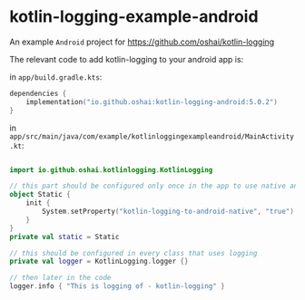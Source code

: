 # kotlin-logging-example-android

An example `Android` project for https://github.com/oshai/kotlin-logging

The relevant code to add kotlin-logging to your android app is:

in `app/build.gradle.kts`:

```kotlin
dependencies {
    implementation("io.github.oshai:kotlin-logging-android:5.0.2")
}
```

in `app/src/main/java/com/example/kotlinloggingexampleandroid/MainActivity.kt`:

```kotlin  

import io.github.oshai.kotlinlogging.KotlinLogging

// this part should be configured only once in the app to use native android logging
object Static {
    init {
        System.setProperty("kotlin-logging-to-android-native", "true")
    }
}
private val static = Static

// this should be configured in every class that uses logging
private val logger = KotlinLogging.logger {}

// then later in the code
logger.info { "This is logging of - kotlin-logging" }

```